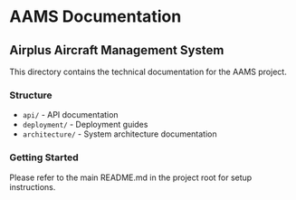 # AAMS Documentation

## Airplus Aircraft Management System

This directory contains the technical documentation for the AAMS project.

### Structure

- `api/` - API documentation
- `deployment/` - Deployment guides
- `architecture/` - System architecture documentation

### Getting Started

Please refer to the main README.md in the project root for setup instructions.